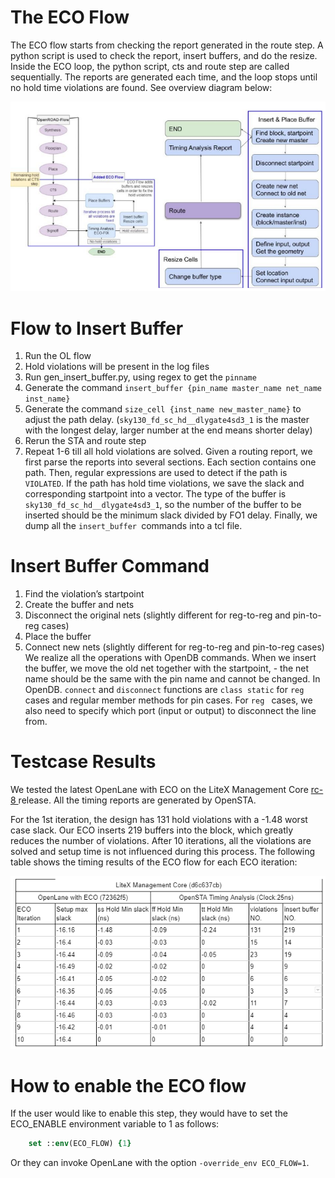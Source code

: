 # The ECO Flow
The ECO flow starts from checking the report generated in the route step. A python script is used to check the report, insert buffers, and do the resize. Inside the ECO loop, the python script, cts and route step are called sequentially.  The reports are generated each time, and the loop stops until no hold time violations are found. See overview diagram below:

![image](../_static/eco_flow.png)

# Flow to Insert Buffer
1. Run the OL flow 
2. Hold violations will be present in the log files 
3. Run gen_insert_buffer.py, using regex to get the `pinname`
4. Generate the command `insert_buffer {pin_name master_name net_name inst_name}`
5. Generate the command `size_cell {inst_name new_master_name}` to adjust the path delay. (`sky130_fd_sc_hd__dlygate4sd3_1` is the master with the longest delay, larger number at the end means shorter delay)
6. Rerun the STA and route step
7. Repeat 1-6 till all hold violations are solved.
Given a routing report, we first parse the reports into several sections. Each section contains one path. Then, regular expressions are used to detect if the path is `VIOLATED`. If the path has hold time violations, we save the slack and corresponding startpoint into a vector.  The type of the buffer is `sky130_fd_sc_hd__dlygate4sd3_1`, so the number of the buffer to be inserted should be the minimum slack divided by FO1 delay. Finally, we dump all the `insert_buffer `commands into a tcl file.

# Insert Buffer Command
1. Find the violation’s startpoint
2. Create the buffer and nets
3. Disconnect the original nets (slightly different for reg-to-reg and pin-to-reg cases)
4. Place the buffer
5. Connect new nets (slightly different for reg-to-reg and pin-to-reg cases)
We realize all the operations with OpenDB commands. When we insert the buffer, we move the old net together with the startpoint, - the net name should be the same with the pin name and cannot be changed. In OpenDB. `connect` and `disconnect` functions are `class static` for `reg` cases and regular member methods for pin cases. For `reg ` cases, we also need to specify which port (input or output) to disconnect the line from.

# Testcase Results
We tested the latest OpenLane with ECO on the LiteX Management Core [rc-8 ](https://github.com/efabless/caravel_mgmt_soc_litex/releases/tag/rc-8) release. All the timing reports are generated by OpenSTA. 

For the 1st iteration, the design has 131 hold violations with a -1.48 worst case slack. Our ECO inserts 219 buffers into the block, which greatly reduces the number of violations. After 10 iterations, all the violations are solved and setup time is not influenced during this process.
The following table shows the timing results of the ECO flow for each ECO iteration:


![image](../_static/eco_results.png)


# How to enable the ECO flow
If the user would like to enable this step, they would have to set the ECO_ENABLE environment variable to 1 as follows:

```tcl
    set ::env(ECO_FLOW) {1}
```

Or they can invoke OpenLane with the option `-override_env ECO_FLOW=1`.
